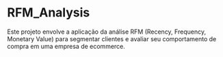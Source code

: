 # RFM_Analysis
Este projeto envolve a aplicação da análise RFM (Recency, Frequency, Monetary Value) para segmentar clientes e avaliar seu comportamento de compra em uma empresa de ecommerce.
